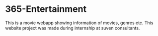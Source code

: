 # 365-Entertainment
This is a movie webapp showing information of movies, genres etc.
This website project was made during internship at suven consultants.
